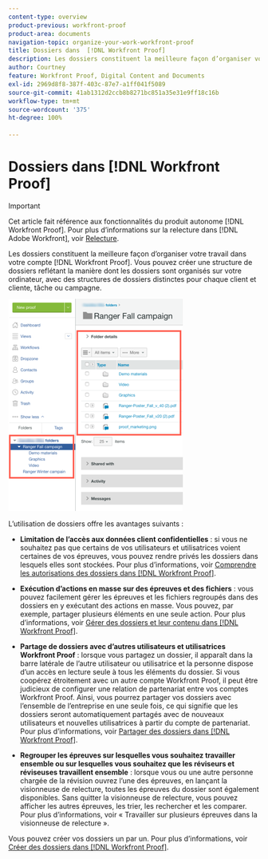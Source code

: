 ```yaml
---
content-type: overview
product-previous: workfront-proof
product-area: documents
navigation-topic: organize-your-work-workfront-proof
title: Dossiers dans  [!DNL Workfront Proof]
description: Les dossiers constituent la meilleure façon d’organiser votre travail dans votre compte  [!DNL Workfront Proof] . Vous pouvez créer une structure de dossiers reflétant la manière dont les dossiers sont organisés sur votre ordinateur, avec des structures de dossiers distinctes pour chaque client et cliente, tâche ou campagne.
author: Courtney
feature: Workfront Proof, Digital Content and Documents
exl-id: 2969d8f8-387f-403c-87e7-a1ff041f5089
source-git-commit: 41ab1312d2ccb8b8271bc851a35e31e9ff18c16b
workflow-type: tm+mt
source-wordcount: '375'
ht-degree: 100%

---
```


# Dossiers dans [!DNL Workfront Proof]

>[!IMPORTANT]
>
>Cet article fait référence aux fonctionnalités du produit autonome [!DNL Workfront Proof]. Pour plus d’informations sur la relecture dans [!DNL Adobe Workfront], voir [Relecture](../../../review-and-approve-work/proofing/proofing.md).

Les dossiers constituent la meilleure façon d’organiser votre travail dans votre compte [!DNL Workfront Proof]. Vous pouvez créer une structure de dossiers reflétant la manière dont les dossiers sont organisés sur votre ordinateur, avec des structures de dossiers distinctes pour chaque client et cliente, tâche ou campagne.

![folders.png](assets/folders-350x425.png)

L’utilisation de dossiers offre les avantages suivants :

* **Limitation de l’accès aux données client confidentielles** : si vous ne souhaitez pas que certains de vos utilisateurs et utilisatrices voient certaines de vos épreuves, vous pouvez rendre privés les dossiers dans lesquels elles sont stockées. Pour plus d’informations, voir [Comprendre les autorisations des dossiers dans  [!DNL Workfront Proof]](../../../workfront-proof/wp-work-proofsfiles/organize-your-work/folder-permissions.md).

* **Exécution d’actions en masse sur des épreuves et des fichiers** : vous pouvez facilement gérer les épreuves et les fichiers regroupés dans des dossiers en y exécutant des actions en masse. Vous pouvez, par exemple, partager plusieurs éléments en une seule action. Pour plus d’informations, voir [Gérer des dossiers et leur contenu dans  [!DNL Workfront Proof]](../../../workfront-proof/wp-work-proofsfiles/organize-your-work/manage-folders-and-contents.md).

* **Partage de dossiers avec d’autres utilisateurs et utilisatrices Workfront Proof** : lorsque vous partagez un dossier, il apparaît dans la barre latérale de l’autre utilisateur ou utilisatrice et la personne dispose d’un accès en lecture seule à tous les éléments du dossier. Si vous coopérez étroitement avec un autre compte Workfront Proof, il peut être judicieux de configurer une relation de partenariat entre vos comptes Workfront Proof. Ainsi, vous pourrez partager vos dossiers avec l’ensemble de l’entreprise en une seule fois, ce qui signifie que les dossiers seront automatiquement partagés avec de nouveaux utilisateurs et nouvelles utilisatrices à partir du compte de partenariat. Pour plus d’informations, voir [Partager des dossiers dans  [!DNL Workfront Proof]](../../../workfront-proof/wp-work-proofsfiles/organize-your-work/share-folders.md).

* **Regrouper les épreuves sur lesquelles vous souhaitez travailler ensemble ou sur lesquelles vous souhaitez que les réviseurs et réviseuses travaillent ensemble** : lorsque vous ou une autre personne chargée de la révision ouvrez l’une des épreuves, en lançant la visionneuse de relecture, toutes les épreuves du dossier sont également disponibles. Sans quitter la visionneuse de relecture, vous pouvez afficher les autres épreuves, les trier, les rechercher et les comparer. Pour plus d’informations, voir « Travailler sur plusieurs épreuves dans la visionneuse de relecture ».

Vous pouvez créer vos dossiers un par un. Pour plus d’informations, voir [Créer des dossiers dans  [!DNL Workfront Proof]](../../../workfront-proof/wp-work-proofsfiles/organize-your-work/create-folders.md).
